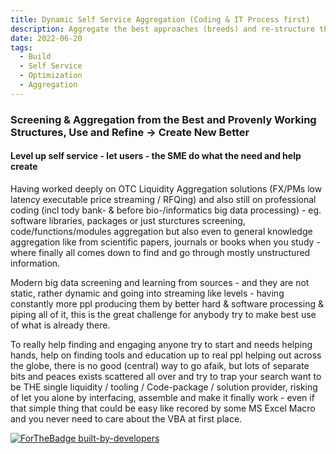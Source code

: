 ```yaml
---
title: Dynamic Self Service Aggregation (Coding & IT Process first)
description: Aggregate the best approaches (breeds) and re-structure them to help doing all efficiently
date: 2022-06-20
tags:
  - Build
  - Self Service
  - Optimization
  - Aggregation
---
```


### Screening & Aggregation from the Best and Provenly Working Structures, Use and Refine -> Create New Better

#### Level up self service - let users - the SME do what the need and help create

Having worked deeply on OTC Liquidity Aggregation solutions (FX/PMs low latency executable price streaming / RFQing) and also still on professional coding (incl tody bank- & before bio-/informatics big data processing) - eg. software libraries, packages or just sturctures screening, code/functions/modules aggregation but also even to general knowledge aggregation like from scientific papers, journals or books when you study - where finally all comes down to find and go through mostly unstructured information. 

Modern big data screening and learning from sources - and they are not static, rather dynamic and going into streaming like levels - having constantly more ppl producing them by better hard & software processing & piping all of it, this is the great challenge for anybody try to make best use of what is already there.

To really help finding and engaging anyone try to start and needs helping hands, help on finding tools and education up to real ppl helping out across the globe, there is no good (central) way to go afaik, but lots of separate bits and peaces exists scattered all over and try to trap your search want to be THE single liquidity / tooling / Code-package / solution  provider, risking of let you alone by interfacing, assemble and make it finally work - even if that simple thing that could be easy like recored by some MS Excel Macro and you never need to care about the VBA at first place.
 


[![ForTheBadge built-by-developers](http://ForTheBadge.com/images/badges/built-by-developers.svg)](https://GitHub.com/hjvogel/)

